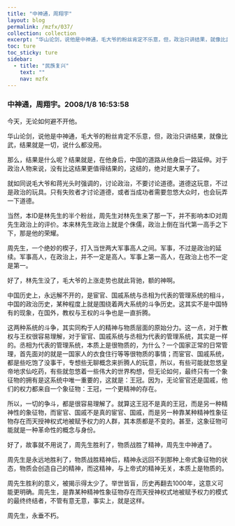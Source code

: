 ```yaml
---
title: "中神通，周翔宇"
layout: blog
permalink: /mzfx/037/
collection: collection
excerpt: "华山论剑，说他是中神通，毛大爷的粉丝肯定不乐意，但，政治只讲结果，就像比武，结果就是一切，说什么都没用。"
toc: ture
toc_sticky: ture
sidebar:
  - title: "民族复兴"
    text: ""
    nav: mzfx
---
```


### 中神通，周翔宇。2008/1/8 16:53:58 

今天，无论如何避不开他。

华山论剑，说他是中神通，毛大爷的粉丝肯定不乐意，但，政治只讲结果，就像比武，结果就是一切，说什么都没用。

那么，结果是什么呢？结果就是，在他身后，中国的道路从他身后一路延伸。对于政治人物来说，没有比这结果更值得结果的，这结的，绝对是大果子了。

就如同说毛大爷和蒋光头时强调的，讨论政治，不要讨论道德。道德这玩意，不过是政治的玩具。只有失败者才讨论道德，或者当成功者需要忽悠大众时，也会玩弄一下道德。

当然，本ID是林先生的半个粉丝，周先生对林先生来了那一下，并不影响本ID对周先生政治上的评价。本来林先生政治上就是个侏儒，政治上倒在当代第一高手之下下，那是他的荣耀。

周先生，一个绝妙的楔子，打入当世两大军事高人之间。军事，不过是政治的延续。军事高人，在政治上，并不一定是高人。军事上第一高人，在政治上也不一定是第一。

好了，林先生没了，毛大爷的上涨走势也就此背驰，额的神啊。

中国历史上，永远解不开的，是宦官、国戚系统与丞相为代表的管理系统的相斗，中国的政治历史，某种程度上就是围绕着两大系统的斗争历史。这其实不是中国特有的现象，在国外，教权与王权的斗争也是一直折腾。

这两种系统的斗争，其实同构于人的精神与物质层面的原始分力。这一点，对于教权与王权很容易理解，对于宦官、国戚系统与丞相为代表的管理系统，其实是一样的。丞相为代表的管理系统，本质上是很物质的，为什么？一个国家正常的日常管理，首先面对的就是一国家人的衣食住行等等很物质的事情；而宦官、国戚系统，都是些吃饱了没事干，专想些无聊概念来折腾人的玩意，所以，有些可能就忽悠皇帝地求仙吃药，有些就忽悠着一些伟大的世界构想，但无论如何，最终只有一个象征物的拥有是这系统中唯一重要的，这就是：王冠。因为，无论宦官还是国戚，他们的权力都来自一个象征物：王冠，一个更精神的存在。

所以，一切的争斗，都是很容易理解了。就算这王冠不是真的王冠，而是另一种精神性的象征物，而宦官、国戚不是真的宦官、国戚，而是另一种靠某种精神性象征物存在而天授神权式地被赋予权力的人群，其本质都是不变的。甚至，这象征物可能就是一种革命性的概念与身份。

好了，故事就不用说了，周先生胜利了，物质战胜了精神，周先生中神通了。

周先生是永远地胜利了，物质战胜精神后，精神永远回不到那种上帝式象征物的状态，物质会创造自己的精神，而这精神，与上帝式的精神无关，本质上是物质的。

周先生胜利的意义，被揭示得太少了。举世皆盲，历史再翻去1000年，这意义可能更明确。周先生，是靠某种精神性象征物存在而天授神权式地被赋予权力的模式的最终终结者，不管有意无意，事实上，就是这样。

周先生，永垂不朽。